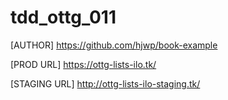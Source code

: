 # tdd_ottg_011

[AUTHOR]
https://github.com/hjwp/book-example

[PROD URL]
https://ottg-lists-ilo.tk/

[STAGING URL]
http://ottg-lists-ilo-staging.tk/
